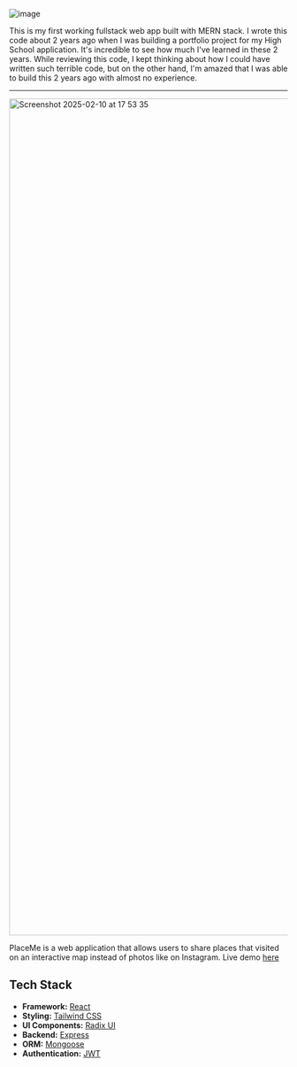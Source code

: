 ![image](https://github.com/user-attachments/assets/552781d6-f04d-419e-a1d7-a82c64260990)


This is my first working fullstack web app built with MERN stack. I wrote this code about 2 years ago when I was building a portfolio project for my High School application. It's incredible to see how much I've learned in these 2 years. While reviewing this code, I kept thinking about how I could have written such terrible code, but on the other hand, I'm amazed that I was able to build this 2 years ago with almost no experience.

---

<img width="1512" alt="Screenshot 2025-02-10 at 17 53 35" src="https://github.com/user-attachments/assets/a3c12f5d-27b9-444f-8daa-07b10d59c852" />


PlaceMe is a web application that allows users to share places that visited on an interactive map instead of photos like on Instagram. Live demo [here](https://place-me.netlify.app/)

## **Tech Stack**

- **Framework:** [React](https://react.dev/)
- **Styling:** [Tailwind CSS](https://tailwindcss.com/)
- **UI Components:** [Radix UI](https://www.radix-ui.com/)
- **Backend:** [Express](https://expressjs.com/)
- **ORM:** [Mongoose](https://mongoosejs.com/)
- **Authentication:** [JWT](https://jwt.io/)
